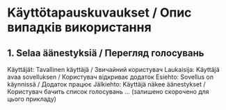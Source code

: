 # Käyttötapauskuvaukset / Опис випадків використання

## 1. Selaa äänestyksiä / Перегляд голосувань
Käyttäjät: Tavallinen käyttäjä / Звичайний користувач
Laukaisija: Käyttäjä avaa sovelluksen / Користувач відкриває додаток
Esiehto: Sovellus on käynnissä / Додаток працює
Jälkiehto: Käyttäjä näkee äänestykset / Користувач бачить список голосувань
... (залишено скорочено для цього прикладу)
